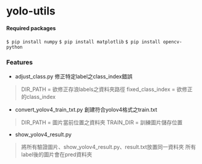 # yolo-utils

#### Required packages
`$ pip install numpy`
`$ pip install matplotlib`
`$ pip install opencv-python`

### Features
- adjust_class.py 修正特定label之class_index錯誤
> DIR_PATH = 欲修正存浪labels之資料夾路徑
> fixed_class_index = 欲修正的class_index
- convert_yolov4_train_txt.py 創建符合yolov4格式之train.txt
> DIR_PATH = 圖片當前位置之資料夾
> TRAIN_DIR = 訓練圖片儲存位置
- show_yolov4_result.py
> 將所有驗證圖片、show_yolov4_result.py、result.txt放置同一資料夾
> 所有label後的圖片會在pred資料夾

